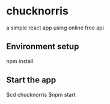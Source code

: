 # chucknorris
a simple react app using online free api


## Environment setup
npm install

## Start the app
$cd chucknorris
$npm start
